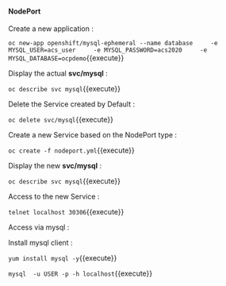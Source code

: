 #### NodePort


Create a new application :


`oc new-app openshift/mysql-ephemeral --name database     -e MYSQL_USER=acs_user     -e MYSQL_PASSWORD=acs2020     -e MYSQL_DATABASE=ocpdemo`{{execute}}

Display the actual **svc/mysql** :

`oc describe svc mysql`{{execute}}

Delete the Service created by Default :

`oc delete svc/mysql`{{execute}}


Create a new Service based on the NodePort type :

`oc create -f nodeport.yml`{{execute}}

Display the new **svc/mysql** :

`oc describe svc mysql`{{execute}}



Access to the new Service :

`telnet localhost 30306`{{execute}}

Access via mysql :

Install mysql client :

`yum install mysql -y`{{execute}}



`mysql  -u USER -p -h localhost`{{execute}}
